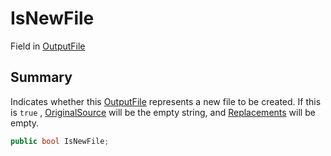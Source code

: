 # IsNewFile

Field in [OutputFile](/api/csharp/yarn.compiler.upgrader.upgraderesult.outputfile.md)

## Summary


Indicates whether this  <a href="yarn.compiler.upgrader.upgraderesult.outputfile.md">OutputFile</a>  represents
a new file to be created. If this is  <code>true</code> ,  <a href="yarn.compiler.upgrader.upgraderesult.outputfile.originalsource.md">OriginalSource</a>  will be the
empty string, and  <a href="yarn.compiler.upgrader.upgraderesult.outputfile.replacements.md">Replacements</a>  will be empty.


```csharp
public bool IsNewFile;
```

